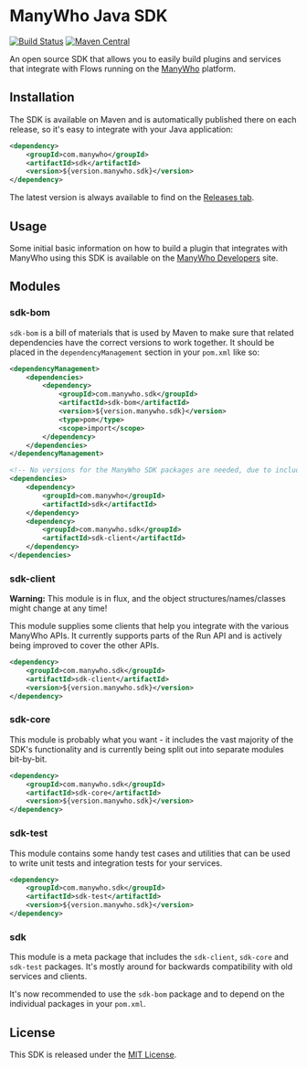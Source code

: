 ManyWho Java SDK
================

[![Build Status](https://travis-ci.org/manywho/sdk-java.svg)](https://travis-ci.org/manywho/sdk-java)
[![Maven Central](https://maven-badges.herokuapp.com/maven-central/com.manywho/sdk/badge.svg)](https://maven-badges.herokuapp.com/maven-central/com.manywho/sdk)

An open source SDK that allows you to easily build plugins and services that integrate with Flows running on
the [ManyWho](https://manywho.com) platform.

## Installation

The SDK is available on Maven and is automatically published there on each release, so it's easy to integrate with your 
Java application:

```xml
<dependency>
    <groupId>com.manywho</groupId>
    <artifactId>sdk</artifactId>
    <version>${version.manywho.sdk}</version>
</dependency>
```

The latest version is always available to find on the [Releases tab](https://github.com/manywho/sdk-java/releases).

## Usage

Some initial basic information on how to build a plugin that integrates with ManyWho using this SDK is available on
the [ManyWho Developers](https://developers.manywho.com/display/MA/Building+a+Service) site.

## Modules

### sdk-bom

`sdk-bom` is a bill of materials that is used by Maven to make sure that related dependencies have the correct versions
to work together. It should be placed in the `dependencyManagement` section in your `pom.xml` like so:

```xml
<dependencyManagement>
    <dependencies>
        <dependency>
            <groupId>com.manywho.sdk</groupId>
            <artifactId>sdk-bom</artifactId>
            <version>${version.manywho.sdk}</version>
            <type>pom</type>
            <scope>import</scope>
        </dependency>
    </dependencies>
</dependencyManagement>

<!-- No versions for the ManyWho SDK packages are needed, due to including the BOM above -->
<dependencies>
    <dependency>
        <groupId>com.manywho</groupId>
        <artifactId>sdk</artifactId>
    </dependency>
    <dependency>
        <groupId>com.manywho.sdk</groupId>
        <artifactId>sdk-client</artifactId>
    </dependency>
</dependencies>
```

### sdk-client

**Warning:** This module is in flux, and the object structures/names/classes might change at any time!

This module supplies some clients that help you integrate with the various ManyWho APIs. It currently supports parts of
the Run API and is actively being improved to cover the other APIs.

```xml
<dependency>
    <groupId>com.manywho.sdk</groupId>
    <artifactId>sdk-client</artifactId>
    <version>${version.manywho.sdk}</version>
</dependency>
```

### sdk-core

This module is probably what you want - it includes the vast majority of the SDK's functionality and is currently being
split out into separate modules bit-by-bit.

```xml
<dependency>
    <groupId>com.manywho.sdk</groupId>
    <artifactId>sdk-core</artifactId>
    <version>${version.manywho.sdk}</version>
</dependency>
```

### sdk-test

This module contains some handy test cases and utilities that can be used to write unit tests and integration tests for
your services.

```xml
<dependency>
    <groupId>com.manywho.sdk</groupId>
    <artifactId>sdk-test</artifactId>
    <version>${version.manywho.sdk}</version>
</dependency>
```

### sdk

This module is a meta package that includes the `sdk-client`, `sdk-core` and `sdk-test` packages. It's mostly around for 
backwards compatibility with old services and clients. 

It's now recommended to use the `sdk-bom` package and to depend on the individual packages in your `pom.xml`.

## License

This SDK is released under the [MIT License](http://opensource.org/licenses/mit-license.php).